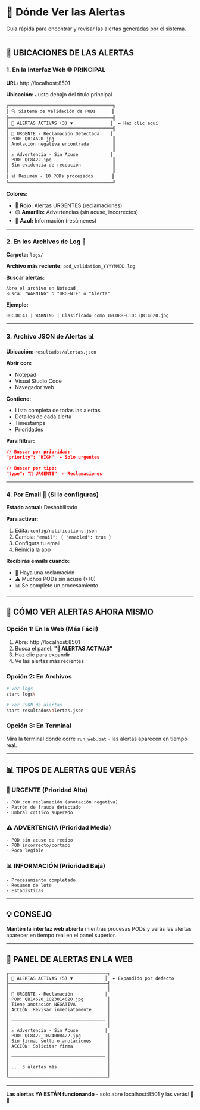 # 🔔 Dónde Ver las Alertas

Guía rápida para encontrar y revisar las alertas generadas por el sistema.

---

## 📍 UBICACIONES DE LAS ALERTAS

### **1. En la Interfaz Web** 🌐 PRINCIPAL

**URL:** http://localhost:8501

**Ubicación:** Justo debajo del título principal

```
╔═══════════════════════════════════════╗
║ 🔍 Sistema de Validación de PODs      ║
╠═══════════════════════════════════════╣
║ 🔔 ALERTAS ACTIVAS (3) ▼              ║  ← Haz clic aquí
╠═══════════════════════════════════════╣
║ 🔴 URGENTE - Reclamación Detectada    ║
║ POD: QB14620.jpg                      ║
║ Anotación negativa encontrada         ║
║                                       ║
║ ⚠️ Advertencia - Sin Acuse            ║
║ POD: QC8422.jpg                       ║
║ Sin evidencia de recepción            ║
║                                       ║
║ 📊 Resumen - 10 PODs procesados       ║
╚═══════════════════════════════════════╝
```

**Colores:**
- 🔴 **Rojo:** Alertas URGENTES (reclamaciones)
- 🟡 **Amarillo:** Advertencias (sin acuse, incorrectos)
- 🔵 **Azul:** Información (resúmenes)

---

### **2. En los Archivos de Log** 📝

**Carpeta:** `logs/`

**Archivo más reciente:** `pod_validation_YYYYMMDD.log`

**Buscar alertas:**
```
Abre el archivo en Notepad
Busca: "WARNING" o "URGENTE" o "Alerta"
```

**Ejemplo:**
```
00:38:41 | WARNING | Clasificado como INCORRECTO: QB14620.jpg
```

---

### **3. Archivo JSON de Alertas** 📊

**Ubicación:** `resultados/alertas.json`

**Abrir con:**
- Notepad
- Visual Studio Code
- Navegador web

**Contiene:**
- Lista completa de todas las alertas
- Detalles de cada alerta
- Timestamps
- Prioridades

**Para filtrar:**
```json
// Buscar por prioridad:
"priority": "HIGH"  ← Solo urgentes

// Buscar por tipo:
"type": "🔴 URGENTE"  ← Reclamaciones
```

---

### **4. Por Email** 📧 (Si lo configuras)

**Estado actual:** Deshabilitado

**Para activar:**
1. Edita: `config/notifications.json`
2. Cambia: `"email": { "enabled": true }`
3. Configura tu email
4. Reinicia la app

**Recibirás emails cuando:**
- 🔴 Haya una reclamación
- ⚠️ Muchos PODs sin acuse (>10)
- 📊 Se complete un procesamiento

---

## 🎯 CÓMO VER ALERTAS AHORA MISMO

### **Opción 1: En la Web** (Más Fácil)

1. Abre: http://localhost:8501
2. Busca el panel: **"🔔 ALERTAS ACTIVAS"**
3. Haz clic para expandir
4. Ve las alertas más recientes

### **Opción 2: En Archivos**

```bash
# Ver logs
start logs\

# Ver JSON de alertas  
start resultados\alertas.json
```

### **Opción 3: En Terminal**

Mira la terminal donde corre `run_web.bat` - las alertas aparecen en tiempo real.

---

## 📊 TIPOS DE ALERTAS QUE VERÁS

### **🔴 URGENTE** (Prioridad Alta)
```
- POD con reclamación (anotación negativa)
- Patrón de fraude detectado
- Umbral crítico superado
```

### **⚠️ ADVERTENCIA** (Prioridad Media)
```
- POD sin acuse de recibo
- POD incorrecto/cortado
- Poco legible
```

### **📊 INFORMACIÓN** (Prioridad Baja)
```
- Procesamiento completado
- Resumen de lote
- Estadísticas
```

---

## 💡 CONSEJO

**Mantén la interfaz web abierta** mientras procesas PODs y verás las alertas aparecer en tiempo real en el panel superior.

---

## 🔔 PANEL DE ALERTAS EN LA WEB

```
┌─────────────────────────────────────┐
│ 🔔 ALERTAS ACTIVAS (5) ▼            │  ← Expandido por defecto
├─────────────────────────────────────┤
│                                     │
│ 🔴 URGENTE - Reclamación            │
│ POD: QB14620_1023014620.jpg         │
│ Tiene anotación NEGATIVA            │
│ ACCIÓN: Revisar inmediatamente      │
│                                     │
│ ─────────────────────────────────── │
│                                     │
│ ⚠️ Advertencia - Sin Acuse          │
│ POD: QC8422_1024008422.jpg          │
│ Sin firma, sello o anotaciones      │
│ ACCIÓN: Solicitar firma             │
│                                     │
│ ─────────────────────────────────── │
│                                     │
│ ... 3 alertas más                   │
│                                     │
└─────────────────────────────────────┘
```

---

**Las alertas YA ESTÁN funcionando** - solo abre localhost:8501 y las verás! 🔔✨


